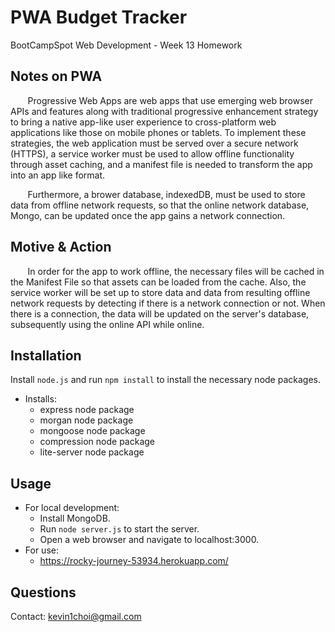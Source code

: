 # PWA Budget Tracker
BootCampSpot Web Development - Week 13 Homework

## Notes on PWA
&nbsp;&nbsp;&nbsp;&nbsp;&nbsp;&nbsp; Progressive Web Apps are web apps that use emerging web browser
APIs and features along with traditional progressive enhancement strategy to bring a native app-like
user experience to cross-platform web applications like those on mobile phones or tablets. To
implement these strategies, the web application must be served over a secure network (HTTPS), a
service worker must be used to allow offline functionality through asset caching, and a manifest file
is needed to transform the app into an app like format.

&nbsp;&nbsp;&nbsp;&nbsp;&nbsp;&nbsp; Furthermore, a brower database, indexedDB, must be used to store 
data from offline network requests, so that the online network database, Mongo, can be updated once
the app gains a network connection.

## Motive & Action
&nbsp;&nbsp;&nbsp;&nbsp;&nbsp;&nbsp; In order for the app to work offline, the necessary files will be
cached in the Manifest File so that assets can be loaded from the cache. Also, the service worker will
be set up to store data and data from resulting offline network requests by detecting if there is a 
network connection or not. When there is a connection, the data will be updated on the server's 
database, subsequently using the online API while online.

## Installation
Install `node.js` and run `npm install` to install the necessary node packages.

* Installs:
    - express node package
    - morgan node package
    - mongoose node package
    - compression node package
    - lite-server node package

## Usage
* For local development:
    - Install MongoDB.
    - Run `node server.js` to start the server.
    - Open a web browser and navigate to localhost:3000.
* For use:
    - https://rocky-journey-53934.herokuapp.com/

## Questions
Contact: kevin1choi@gmail.com
